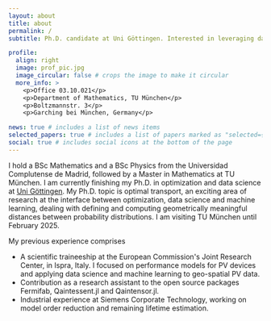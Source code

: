 ```yaml
---
layout: about
title: about
permalink: /
subtitle: Ph.D. candidate at Uni Göttingen. Interested in leveraging data science to power the energetic transition.

profile:
  align: right
  image: prof_pic.jpg
  image_circular: false # crops the image to make it circular
  more_info: >
    <p>Office 03.10.021</p>
    <p>Department of Mathematics, TU München</p>
    <p>Boltzmannstr. 3</p>
    <p>Garching bei München, Germany</p>

news: true # includes a list of news items
selected_papers: true # includes a list of papers marked as "selected={true}"
social: true # includes social icons at the bottom of the page
---
```


I hold a BSc Mathematics and a BSc Physics from the Universidad Complutense de Madrid, followed by a Master in Mathematics at TU München. 
I am currently finishing my Ph.D. in optimization and data science at [Uni Göttingen](https://ot.cs.uni-goettingen.de/). My Ph.D. topic is optimal transport, an exciting area of research at the interface between optimization, data science and machine learning, dealing with defining and computing geometrically meaningful distances between probability distributions. I am visiting TU München until February 2025.

My previous experience comprises
* A scientific traineeship at the European Commission's Joint Research Center, in Ispra, Italy. I focused on performance models for PV devices and applying data science and machine learning to geo-spatial PV data. 
* Contribution as a research assistant to the open source packages Fermifab, Qaintessent.jl and Qaintensor.jl.
* Industrial experience at Siemens Corporate Technology, working on model order reduction and remaining lifetime estimation.
